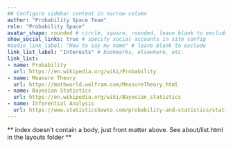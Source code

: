 ```yaml
---
## Configure sidebar content in narrow column
author: "Probability Space Team"
role: "Probability Space"
avatar_shape: rounded # circle, square, rounded, leave blank to exclude
show_social_links: true # specify social accounts in site config
#audio_link_label: "How to say my name" # leave blank to exclude
link_list_label: "Interests" # bookmarks, elsewhere, etc.
link_list:
- name: Probability
  url: https://en.wikipedia.org/wiki/Probability
- name: Measure Theory
  url: https://mathworld.wolfram.com/MeasureTheory.html
- name: Bayesian Statistics
  url: https://en.wikipedia.org/wiki/Bayesian_statistics
- name: Inferential Analysis
  url: https://www.statisticshowto.com/probability-and-statistics/statistics-definitions/inferential-statistics/
---
```


** index doesn't contain a body, just front matter above.
See about/list.html in the layouts folder **